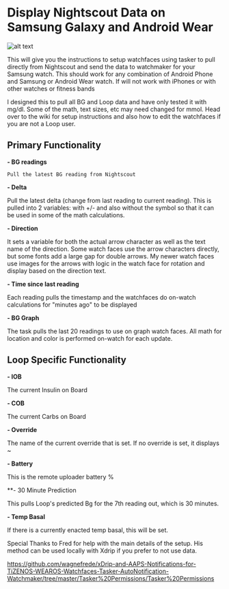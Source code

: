 # Display Nightscout Data on Samsung Galaxy and Android Wear

![alt text](https://github.com/jonfawcett/Nightscout-Tasker-Tizen-Watchface-Integration/blob/master/Watch%20Faces/Loop%20Gradient%20Rings.png)

This will give you the instructions to setup watchfaces using tasker to pull directly from Nightscout and send the data to watchmaker for your Samsung watch. This should work for any combination of Android Phone and Samsung or Android Wear watch. If will not work with iPhones or with other watches or fitness bands

I designed this to pull all BG and Loop data and have only tested it with mg/dl. Some of the math, text sizes, etc may need changed for mmol. Head over to the wiki for setup instructions and also how to edit the watchfaces if you are not a Loop user.

## Primary Functionality

**- BG readings**

    Pull the latest BG reading from Nightscout

**- Delta**

   Pull the latest delta (change from last reading to current reading). This is pulled into 2 variables: with +/- and also without the symbol so that it can be used in some of the math calculations.

**- Direction**

   It sets a variable for both the actual arrow character as well as the text name of the direction. Some watch faces use the arrow characters directly, but some fonts add a large gap for double arrows. My newer watch faces use images for the arrows with logic in the watch face for rotation and display based on the direction text.

**- Time since last reading**

   Each reading pulls the timestamp and the watchfaces do on-watch calculations for "minutes ago" to be displayed
   
**- BG Graph**

  The task pulls the last 20 readings to use on graph watch faces. All math for location and color is performed on-watch for each update.
  
## Loop Specific Functionality

**- IOB**

   The current Insulin on Board

**- COB**

   The current Carbs on Board
   
**- Override**

   The name of the current override that is set. If no override is set, it displays ~
   
**- Battery**

   This is the remote uploader battery %
   
**- 30 Minute Prediction

   This pulls Loop's predicted Bg for the 7th reading out, which is 30 minutes.
   
**- Temp Basal**

   If there is a currently enacted temp basal, this will be set.
   



Special Thanks to Fred for help with the main details of the setup. His method can be used locally with Xdrip if you prefer to not use data.

https://github.com/wagnefrede/xDrip-and-AAPS-Notifications-for-TiZENOS-WEAROS-Watchfaces-Tasker-AutoNotification-Watchmaker/tree/master/Tasker%20Permissions/Tasker%20Permissions
